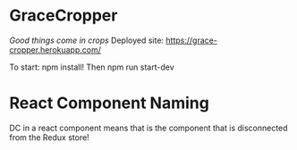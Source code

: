 # GraceCropper

_Good things come in crops_ 
Deployed site: https://grace-cropper.herokuapp.com/

To start: npm install! Then npm run start-dev

# React Component Naming

DC in a react component means that is the component that is disconnected from the Redux store!
